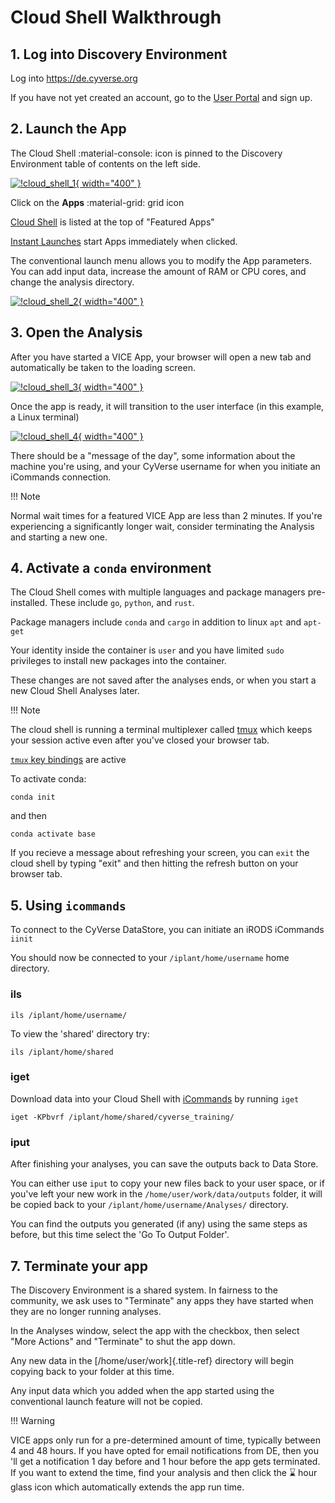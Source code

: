 # **Cloud Shell Walkthrough**

## 1. Log into Discovery Environment

Log into <https://de.cyverse.org>

If you have not yet created an account, go to the [User Portal](https://user.cyverse.org) and sign up.

## 2. Launch the App

The Cloud Shell :material-console: icon is pinned to the Discovery Environment table of contents on the left side.

[![!cloud_shell_1](https://github.com/cyverse-learning-materials/learning-materials-home/raw/mkdocs/assets/cloud_shell_1.png "cloud_shell_1"){ width="400" }](https://de.cyverse.org/apps/de/5f2f1824-57b3-11ec-8180-008cfa5ae621/launch)

Click on the **Apps** :material-grid: grid icon

[Cloud Shell](https://de.cyverse.org/apps/de/5f2f1824-57b3-11ec-8180-008cfa5ae621/launch) is listed at the top of "Featured Apps"

[Instant Launches](https://de.cyverse.org/instantlaunches) start Apps immediately when clicked.

The conventional launch menu allows you to modify the App parameters. You can add input data, increase the amount of RAM or CPU cores, and change the analysis directory.

[![!cloud_shell_2](https://github.com/cyverse-learning-materials/learning-materials-home/raw/mkdocs/assets/cloud_shell_2.png "cloud_shell_2"){ width="400" }](https://de.cyverse.org/apps/de/5f2f1824-57b3-11ec-8180-008cfa5ae621/launch)

## 3. Open the Analysis

After you have started a VICE App, your browser will open a new tab and automatically be taken to the loading screen.

[![!cloud_shell_3](https://github.com/cyverse-learning-materials/learning-materials-home/raw/mkdocs/assets/cloud_shell_3.png "cloud_shell_3"){ width="400" }](https://de.cyverse.org/apps/de/5f2f1824-57b3-11ec-8180-008cfa5ae621/launch)

Once the app is ready, it will transition to the user interface (in this example, a Linux terminal)

[![!cloud_shell_4](https://github.com/cyverse-learning-materials/learning-materials-home/raw/mkdocs/assets/cloud_shell_4.png "cloud_shell_4"){ width="400" }](https://de.cyverse.org/apps/de/5f2f1824-57b3-11ec-8180-008cfa5ae621/launch)

There should be a "message of the day", some information about the machine you're using, and your CyVerse username for when you initiate
an iCommands connection.

!!! Note
  
  Normal wait times for a featured VICE App are less than 2 minutes. 
  If you're experiencing a significantly longer wait, consider terminating the Analysis and starting a new one.

## 4. Activate a `conda` environment

The Cloud Shell comes with multiple languages and package managers pre-installed. These include `go`, `python`, and `rust`.

Package managers include `conda` and `cargo` in addition to linux `apt` and `apt-get`

Your identity inside the container is `user` and you have limited `sudo` privileges to install new packages into the container.

These changes are not saved after the analyses ends, or when you start a new Cloud Shell Analyses later.

!!! Note
  
  The cloud shell is running a terminal multiplexer called [tmux]() which keeps your session active even after you\'ve
closed your browser tab.

[`tmux` key bindings](http://manpages.ubuntu.com/manpages/bionic/man1/tmux.1.html) are active

To activate conda:

``` conda init ```

and then

``` conda activate base ```

If you recieve a message about refreshing your screen, you can `exit` the cloud shell by typing "exit" and then hitting the refresh button on your browser tab.

## 5. Using `icommands`

To connect to the CyVerse DataStore, you can initiate an iRODS iCommands `iinit`

You should now be connected to your `/iplant/home/username` home directory.

### ils

``` ils /iplant/home/username/ ```

To view the \'shared\' directory try:

``` ils /iplant/home/shared ```

### iget 

Download data into your Cloud Shell with [iCommands](https://docs.irods.org/master/icommands/user/) by running `iget`

``` iget -KPbvrf /iplant/home/shared/cyverse_training/ ```

### iput

After finishing your analyses, you can save the outputs back to Data Store.

You can either use `iput` to copy your new files back to your user space, or if you've left your new work in the `/home/user/work/data/outputs` folder, it will be copied back to your `/iplant/home/username/Analyses/` directory.

You can find the outputs you generated (if any) using the same steps as before, but this time select the 'Go To Output Folder'.

## 7. Terminate your app

The Discovery Environment is a shared system. In fairness to the community, we ask uses to "Terminate" any apps they have started when
they are no longer running analyses.

In the Analyses window, select the app with the checkbox, then select "More Actions" and "Terminate" to shut the app down.

Any new data in the [/home/user/work]{.title-ref} directory will begin copying back to your folder at this time.

Any input data which you added when the app started using the conventional launch feature will not be copied.

!!! Warning

  VICE apps only run for a pre-determined amount of time, typically between 4 and 48 hours. 
  If you have opted for email notifications from DE, then you 'll get a notification 1 day before and 1 hour before the app gets terminated. 
  If you want to extend the time, find your analysis and then click the :hourglass: hour glass icon which automatically extends the app run time.
